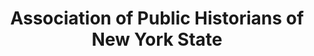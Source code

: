 ---
layout: repo
title: "Association of Public Historians of New York State"
id: 20616
permalink: repos/20616/
---